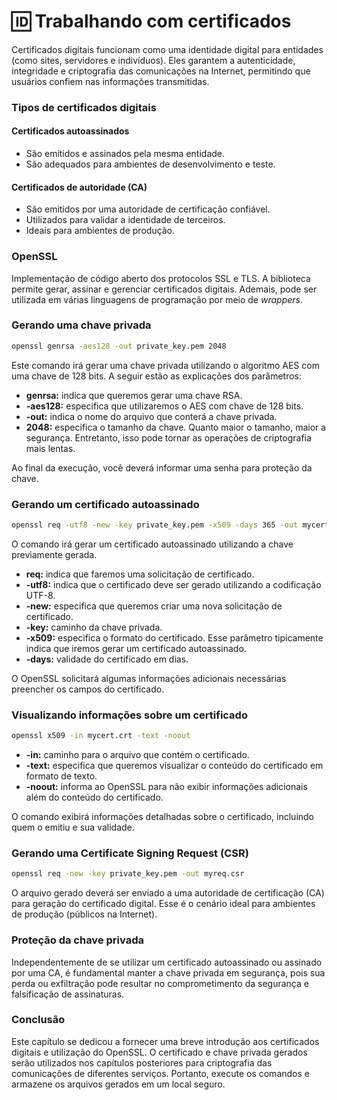 # 🆔 Trabalhando com certificados

Certificados digitais funcionam como uma identidade digital para entidades (como sites, servidores e indivíduos). Eles garantem a autenticidade, integridade e criptografia das comunicações na Internet, permitindo que usuários confiem nas informações transmitidas.

### Tipos de certificados digitais

#### Certificados autoassinados

* São emitidos e assinados pela mesma entidade.
* São adequados para ambientes de desenvolvimento e teste.

#### Certificados de autoridade (CA)

* São emitidos por uma autoridade de certificação confiável.
* Utilizados para validar a identidade de terceiros.
* Ideais para ambientes de produção.

### OpenSSL

Implementação de código aberto dos protocolos SSL e TLS. A biblioteca permite gerar, assinar e gerenciar certificados digitais. Ademais, pode ser utilizada em várias linguagens de programação por meio de _wrappers_.

### Gerando uma chave privada

```bash
openssl genrsa -aes128 -out private_key.pem 2048
```

Este comando irá gerar uma chave privada utilizando o algoritmo AES com uma chave de 128 bits. A seguir estão as explicações dos parâmetros:

* **genrsa:** indica que queremos gerar uma chave RSA.
* **-aes128:** especifica que utilizaremos o AES com chave de 128 bits.
* **-out:** indica o nome do arquivo que conterá a chave privada.
* **2048:** especifica o tamanho da chave. Quanto maior o tamanho, maior a segurança. Entretanto, isso pode tornar as operações de criptografia mais lentas.

Ao final da execução, você deverá informar uma senha para proteção da chave.

### Gerando um certificado autoassinado

```bash
openssl req -utf8 -new -key private_key.pem -x509 -days 365 -out mycert.crt
```

O comando irá gerar um certificado autoassinado utilizando a chave previamente gerada.

* **req:** indica que faremos uma solicitação de certificado.
* **-utf8:** indica que o certificado deve ser gerado utilizando a codificação UTF-8.
* **-new:** especifica que queremos criar uma nova solicitação de certificado.
* **-key:** caminho da chave privada.
* **-x509:** especifica o formato do certificado. Esse parâmetro tipicamente indica que iremos gerar um certificado autoassinado.
* **-days:** validade do certificado em dias.

O OpenSSL solicitará algumas informações adicionais necessárias preencher os campos do certificado.

### Visualizando informações sobre um certificado

```bash
openssl x509 -in mycert.crt -text -noout
```

* **-in:** caminho para o arquivo que contém o certificado.
* **-text:** especifica que queremos visualizar o conteúdo do certificado em formato de texto.
* **-noout:** informa ao OpenSSL para não exibir informações adicionais além do conteúdo do certificado.

O comando exibirá informações detalhadas sobre o certificado, incluindo quem o emitiu e sua validade.

### Gerando uma Certificate Signing Request (CSR)

```bash
openssl req -new -key private_key.pem -out myreq.csr
```

O arquivo gerado deverá ser enviado a uma autoridade de certificação (CA) para geração do certificado digital. Esse é o cenário ideal para ambientes de produção (públicos na Internet).

### Proteção da chave privada

Independentemente de se utilizar um certificado autoassinado ou assinado por uma CA, é fundamental manter a chave privada em segurança, pois sua perda ou exfiltração pode resultar no comprometimento da segurança e falsificação de assinaturas.

### Conclusão

Este capítulo se dedicou a fornecer uma breve introdução aos certificados digitais e utilização do OpenSSL. O certificado e chave privada gerados serão utilizados nos capítulos posteriores para criptografia das comunicações de diferentes serviços. Portanto, execute os comandos e armazene os arquivos gerados em um local seguro.
